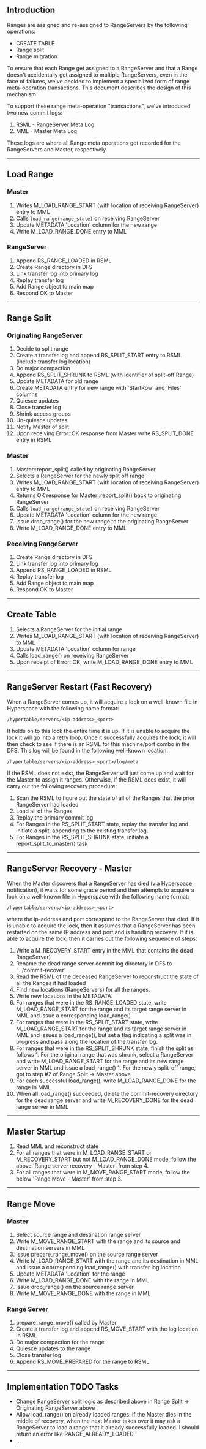 
## Introduction ##

Ranges are assigned and re-assigned to RangeServers by the following operations:

  * CREATE TABLE
  * Range split
  * Range migration

To ensure that each Range get assigned to a RangeServer and that a Range doesn't accidentally get assigned to multiple RangeServers, even in the face of failures, we've decided to implement a specialized form of range meta-operation transactions.  This document describes the design of this mechanism.

To support these range meta-operation "transactions", we've introduced two new commit logs:

  1. RSML - RangeServer Meta Log
  1. MML - Master Meta Log

These logs are where all Range meta operations get recorded for the RangeServers and Master, respectively.


---


## Load Range ##

### Master ###

  1. Writes M\_LOAD\_RANGE\_START (with location of receiving RangeServer) entry to MML
  1. Calls `load_range(range_state)` on receiving RangeServer
  1. Update METADATA 'Location' column for the new range
  1. Write M\_LOAD\_RANGE\_DONE entry to MML

### RangeServer ###

  1. Append RS\_RANGE\_LOADED in RSML
  1. Create Range directory in DFS
  1. Link transfer log into primary log
  1. Replay transfer log
  1. Add Range object to main map
  1. Respond OK to Master


---


## Range Split ##

### Originating RangeServer ###

  1. Decide to split range
  1. Create a transfer log and append RS\_SPLIT\_START entry to RSML (include transfer log location)
  1. Do major compaction
  1. Append RS\_SPLIT\_SHRUNK to RSML (with identifier of split-off Range)
  1. Update METADATA for old range
  1. Create METADATA entry for new range with 'StartRow' and 'Files' columns
  1. Quiesce updates
  1. Close transfer log
  1. Shrink access groups
  1. Un-quiesce updates
  1. Notify Master of split
  1. Upon receiving Error::OK response from Master write RS\_SPLIT\_DONE entry in RSML

### Master ###

  1. Master::report\_split() called by originating RangeServer
  1. Selects a RangeServer for the newly split off range
  1. Writes M\_LOAD\_RANGE\_START (with location of receiving RangeServer) entry to MML
  1. Returns OK response for Master::report\_split() back to originating RangeServer
  1. Calls `load_range(range_state)` on receiving RangeServer
  1. Update METADATA 'Location' column for the new range
  1. Issue drop\_range() for the new range to the originating RangeServer
  1. Write M\_LOAD\_RANGE\_DONE entry to MML

### Receiving RangeServer ###

  1. Create Range directory in DFS
  1. Link transfer log into primary log
  1. Append RS\_RANGE\_LOADED in RSML
  1. Replay transfer log
  1. Add Range object to main map
  1. Respond OK to Master


---


## Create Table ##

  1. Selects a RangeServer for the initial range
  1. Writes M\_LOAD\_RANGE\_START (with location of receiving RangeServer) to MML
  1. Update METADATA 'Location' column for range
  1. Calls load\_range() on receiving RangeServer
  1. Upon receipt of Error::OK, write M\_LOAD\_RANGE\_DONE entry to MML


---


## RangeServer Restart (Fast Recovery) ##

When a RangeServer comes up, it will acquire a lock on a well-known file in Hyperspace with the following name format:

`/hypertable/servers/<ip-address>_<port>`

It holds on to this lock the entire time it is up.  If it is unable to acquire the lock it will go into a retry loop.  Once it successfully acquires the lock, it will then check to see if there is an RSML for this machine/port combo in the DFS.  This log will be found in the following well-known location:

`/hypertable/servers/<ip-address>_<port>/log/meta`

If the RSML does not exist, the RangeServer will just come up and wait for the Master to assign it ranges.  Otherwise, if the RSML does exist, it will carry out the following recovery procedure:

  1. Scan the RSML to figure out the state of all of the Ranges that the prior RangeServer had loaded
  1. Load all of the Ranges
  1. Replay the primary commit log
  1. For Ranges in the RS\_SPLIT\_START state, replay the transfer log and initiate a split, appending to the existing transfer log.
  1. For Ranges in the RS\_SPLIT\_SHRUNK state, initiate a report\_split\_to\_master() task


---


## RangeServer Recovery - Master ##

When the Master discovers that a RangeServer has died (via Hyperspace notification), it waits for some grace period and then attempts to acquire a lock on a well-known file in Hyperspace with the following name format:

`/hypertable/servers/<ip-address>_<port>`

where the ip-address and port correspond to the RangeServer that died.  If it is unable to acquire the lock, then it assumes that a RangeServer has been restarted on the same IP address and port and is handling recovery.  If it is able to acquire the lock, then it carries out the following sequence of steps:
  1. Write a M\_RECOVERY\_START entry in the MML that contains the dead RangeServer)
  1. Rename the dead range server commit log directory in DFS to '.../commit-recover'
  1. Read the RSML of the deceased RangeServer to reconstruct the state of all the Ranges it had loaded
  1. Find new locations (RangeServers) for all the ranges.
  1. Write new locations in the METADATA.
  1. For ranges that were in the RS\_RANGE\_LOADED state, write M\_LOAD\_RANGE\_START for the range and its target range server in MML and issue a corresponding load\_range()
  1. For ranges that were in the RS\_SPLIT\_START state, write M\_LOAD\_RANGE\_START for the range and its target range server in MML and issues a load\_range(), but set a flag indicating a split was in progress and pass along the location of the transfer log.
  1. For ranges that were in the RS\_SPLIT\_SHRUNK state, finish the split as follows
    1. For the original range that was shrunk, select a RangeServer and write M\_LOAD\_RANGE\_START for the range and its new range server in MML and issue a load\_range()
    1. For the newly split-off range, got to step #2 of Range Split -> Master above
  1. For each successful load\_range(), write M\_LOAD\_RANGE\_DONE for the range in MML
  1. When all load\_range() succeeded, delete the commit-recovery directory for the dead range server and write M\_RECOVERY\_DONE for the dead range server in MML


---


## Master Startup ##

  1. Read MML and reconstruct state
  1. For all ranges that were in M\_LOAD\_RANGE\_START or M\_RECOVERY\_START but not M\_LOAD\_RANGE\_DONE mode, follow the above 'Range server recovery - Master' from step 4.
  1. For all ranges that were in M\_MOVE\_RANGE\_START mode, follow the below 'Range Move - Master' from step 3.


---


## Range Move ##

### Master ###
  1. Select source range and destination range server
  1. Write M\_MOVE\_RANGE\_START with the range and its source and destination servers in MML
  1. Issue prepare\_range\_move() on the source range server
  1. Write M\_LOAD\_RANGE\_START with the range and its destination in MML and issue a corresponding load\_range() with transfer log location
  1. Update METADATA 'Location' for the range
  1. Write M\_LOAD\_RANGE\_DONE with the range in MML
  1. Issue drop\_range() on the source range server
  1. Write M\_MOVE\_RANGE\_DONE with the range in MML

### Range Server ###
  1. prepare\_range\_move() called by Master
  1. Create a transfer log and append RS\_MOVE\_START with the log location in RSML
  1. Do major compaction for the range
  1. Quiesce updates to the range
  1. Close transfer log
  1. Append RS\_MOVE\_PREPARED for the range to RSML


---


## Implementation TODO Tasks ##

  * Change RangeServer split logic as described above in Range Split -> Originating RangeServer above
  * Allow load\_range() on already loaded ranges.  If the Master dies in the middle of recovery, when the next Master takes over it may ask a RangeServer to load a range that it already successfully loaded.  I should return an error like RANGE\_ALREADY\_LOADED.
  * ...
